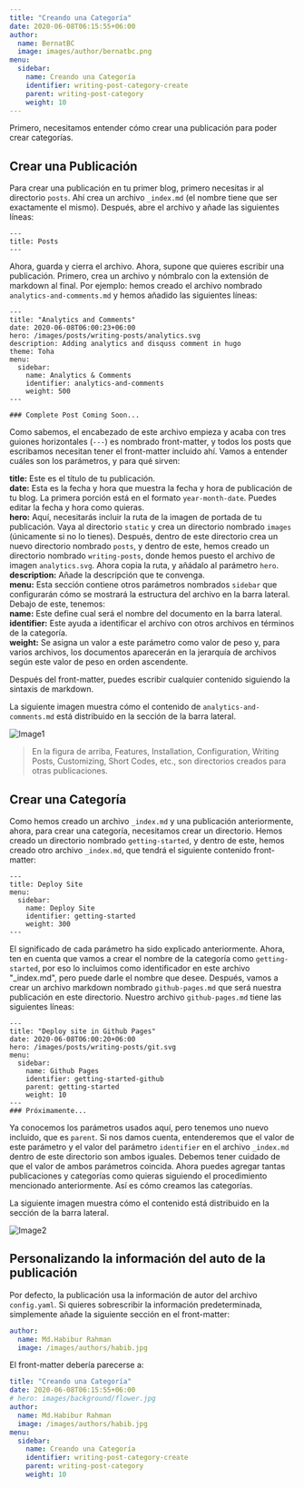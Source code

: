 ```yaml
---
title: "Creando una Categoría"
date: 2020-06-08T06:15:55+06:00
author:
  name: BernatBC
  image: images/author/bernatbc.png
menu:
  sidebar:
    name: Creando una Categoría
    identifier: writing-post-category-create
    parent: writing-post-category
    weight: 10
---
```


Primero, necesitamos entender cómo crear una publicación para poder crear categorías.

## Crear una Publicación

Para crear una publicación en tu primer blog, primero necesitas ir al directorio `posts`. Ahí crea un archivo `_index.md` (el nombre tiene que ser exactamente el mismo). Después, abre el archivo y añade las siguientes líneas: </br>
    
    ---
    title: Posts
    ---  

Ahora, guarda y cierra el archivo. Ahora, supone que quieres escribir una publicación. Primero, crea un archivo y nómbralo con la extensión de markdown al final. Por ejemplo: hemos creado el archivo nombrado `analytics-and-comments.md` y hemos añadido las siguientes líneas: </br>

    ---
    title: "Analytics and Comments"
    date: 2020-06-08T06:00:23+06:00
    hero: /images/posts/writing-posts/analytics.svg
    description: Adding analytics and disquss comment in hugo 
    theme: Toha
    menu:
      sidebar:
        name: Analytics & Comments
        identifier: analytics-and-comments
        weight: 500
    ---

    ### Complete Post Coming Soon...

Como sabemos, el encabezado de este archivo empieza y acaba con tres guiones horizontales (`---`) es nombrado front-matter, y todos los posts que escribamos necesitan tener el front-matter incluido ahí. Vamos a entender cuáles son los parámetros, y para qué sirven: </br>

**title:** Este es el título de tu publicación. </br>
**date:** Esta es la fecha y hora que muestra la fecha y hora de publicación de tu blog. La primera porción está en el formato `year-month-date`. Puedes editar la fecha y hora como quieras. </br>
**hero:** Aquí, necesitarás incluir la ruta de la imagen de portada de tu publicación. Vaya al directorio `static` y crea un directorio nombrado `images` (únicamente si no lo tienes). Después, dentro de este directorio crea un nuevo directorio nombrado `posts`, y dentro de este, hemos creado un directorio nombrado `writing-posts`, donde hemos puesto el archivo de imagen `analytics.svg`. Ahora copia la ruta, y añádalo al parámetro `hero`. </br>
**description:** Añade la descripción que te convenga.</br>
**menu:** Esta sección contiene otros parámetros nombrados `sidebar` que configurarán cómo se mostrará la estructura del archivo en la barra lateral. Debajo de este, tenemos:</br>
**name:** Este define cual será el nombre del documento en la barra lateral. </br>
**identifier:** Este ayuda a identificar el archivo con otros archivos en términos de la categoría. </br>
**weight:** Se asigna un valor a este parámetro como valor de peso y, para varios archivos, los documentos aparecerán en la jerarquía de archivos según este valor de peso en orden ascendente.

Después del front-matter, puedes escribir cualquier contenido siguiendo la sintaxis de markdown.


La siguiente imagen muestra cómo el contenido de `analytics-and-comments.md` está distribuido en la sección de la barra lateral. 

![Image1](https://dev-to-uploads.s3.amazonaws.com/i/5klx1docgxewhxeo9sgi.png)

> En la figura de arriba, Features, Installation, Configuration, Writing Posts, Customizing, Short Codes, etc., son directorios creados para otras publicaciones.

## Crear una Categoría

Como hemos creado un archivo `_index.md` y una publicación anteriormente, ahora, para crear una categoría, necesitamos crear un directorio. Hemos creado un directorio nombrado `getting-started`, y dentro de este, hemos creado otro archivo `_index.md`, que tendrá el siguiente contenido front-matter:

```    
---
title: Deploy Site
menu:
  sidebar:
    name: Deploy Site
    identifier: getting-started
    weight: 300
---
```

El significado de cada parámetro ha sido explicado anteriormente. Ahora, ten en cuenta que vamos a crear el nombre de la categoría como `getting-started`, por eso lo incluimos como identificador en este archivo "_index.md", pero puede darle el nombre que desee. Después, vamos a crear un archivo markdown nombrado `github-pages.md` que será nuestra publicación en este directorio. Nuestro archivo `github-pages.md` tiene las siguientes líneas:

```
---
title: "Deploy site in Github Pages"
date: 2020-06-08T06:00:20+06:00
hero: /images/posts/writing-posts/git.svg
menu:
  sidebar:
    name: Github Pages
    identifier: getting-started-github
    parent: getting-started
    weight: 10
---
### Próximamente...
```

Ya conocemos los parámetros usados aquí, pero tenemos uno nuevo incluido, que es `parent`. Si nos damos cuenta, entenderemos que el valor de este parámetro y el valor del parámetro `identifier` en el archivo `_index.md` dentro de este directorio son ambos iguales. Debemos tener cuidado de que el valor de ambos parámetros coincida. Ahora puedes agregar tantas publicaciones y categorías como quieras siguiendo el procedimiento mencionado anteriormente. Así es cómo creamos las categorías.

La siguiente imagen muestra cómo el contenido está distribuido en la sección de la barra lateral. 

![Image2](https://dev-to-uploads.s3.amazonaws.com/i/cso16yy6wf89eywgbufb.png)

## Personalizando la información del auto de la publicación

Por defecto, la publicación usa la información de autor del archivo `config.yaml`. Si quieres sobrescribir la información predeterminada, simplemente añade la siguiente sección en el front-matter:

```yaml
author:
  name: Md.Habibur Rahman
  image: /images/authors/habib.jpg
```

El front-matter debería parecerse a:

```yaml
title: "Creando una Categoría"
date: 2020-06-08T06:15:55+06:00
# hero: images/background/flower.jpg
author:
  name: Md.Habibur Rahman
  image: /images/authors/habib.jpg
menu:
  sidebar:
    name: Creando una Categoría
    identifier: writing-post-category-create
    parent: writing-post-category
    weight: 10
```
